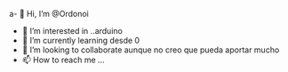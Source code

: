 a- 👋 Hi, I’m @Ordonoi

- 👀 I’m interested in ..arduino    
- 🌱 I’m currently learning  desde 0
- 💞️ I’m looking to collaborate  aunque no creo que pueda aportar mucho
- 📫 How to reach me ...

<!---
Ordonoi/Ordonoi is a ✨ special ✨ repository because its `README.md` (this file) appears on your GitHub profile.
You can click the Preview link to take a look at your changes.
--->

